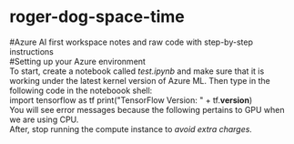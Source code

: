 # roger-dog-space-time
#Azure AI first workspace notes and raw code with step-by-step instructions </br>
#Setting up your Azure environment </br>
To start, create a notebook called _test.ipynb_ and make sure that it is working under the latest kernel version of Azure ML. Then type in the following code in the noteboook shell:</br>
import tensorflow as tf
print("TensorFlow Version: " + tf.__version__) </br>
You will see error messages because the following pertains to GPU when we are using CPU. </br>
After, stop running the compute instance to *avoid extra charges.*

